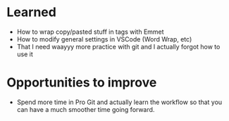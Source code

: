 # Learned
- How to wrap copy/pasted stuff in tags with Emmet
- How to modify general settings in VSCode (Word Wrap, etc)
- That I need waayyy more practice with git and I actually forgot how to use it

# Opportunities to improve
- Spend more time in Pro Git and actually learn the workflow so that you can have a much smoother time going forward.